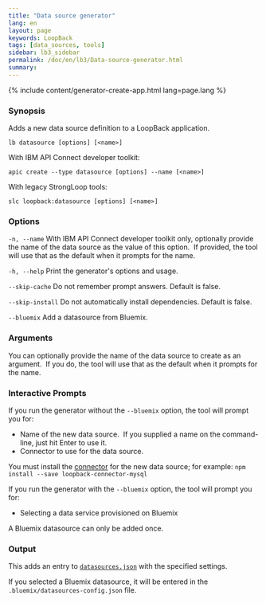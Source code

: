 ```yaml
---
title: "Data source generator"
lang: en
layout: page
keywords: LoopBack
tags: [data_sources, tools]
sidebar: lb3_sidebar
permalink: /doc/en/lb3/Data-source-generator.html
summary:
---
```


{% include content/generator-create-app.html lang=page.lang %}

### Synopsis

Adds a new data source definition to a LoopBack application.

```
lb datasource [options] [<name>]
```

With IBM API Connect developer toolkit:

```
apic create --type datasource [options] --name [<name>]
```

With legacy StrongLoop tools:

```
slc loopback:datasource [options] [<name>]
```

### Options

`-n, --name`
With IBM API Connect developer toolkit only, optionally provide the name of the
data source as the value of this option. 
If provided, the tool will use that as the default when it prompts for the name.

`-h, --help`
Print the generator's options and usage.

`--skip-cache`
Do not remember prompt answers. Default is false.

`--skip-install`
Do not automatically install dependencies. Default is false.

`--bluemix`
Add a datasource from Bluemix.

### Arguments

You can optionally provide the name of the data source to create as an argument.  If you do, the tool will use that as the default when it prompts for the name.

### Interactive Prompts

If you run the generator without the `--bluemix` option, the tool will prompt you for:

* Name of the new data source.  If you supplied a name on the command-line, just hit Enter to use it.
* Connector to use for the data source.

You must install the [connector](Connecting-models-to-data-sources.html) for the new data source; for example: `npm install --save loopback-connector-mysql`

If you run the generator with the `--bluemix` option, the tool will prompt you for:

* Selecting a data service provisioned on Bluemix

A Bluemix datasource can only be added once.

### Output

This adds an entry to [`datasources.json`](datasources.json.html) with the specified settings.

If you selected a Bluemix datasource, it will be entered in the `.bluemix/datasources-config.json` file.
